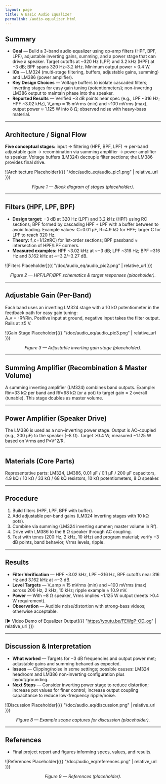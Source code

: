```yaml
---
layout: page
title: A Basic Audio Equalizer
permalink: /audio-equalizer.html
---
```


## Summary

- **Goal** — Build a 3-band audio equalizer using op-amp filters (HPF, BPF, LPF), adjustable inverting gains, summing, and a power stage that can drive a speaker. Target cutoffs at ~320 Hz (LPF) and 3.2 kHz (HPF) at −3 dB; BPF spans 320 Hz–3.2 kHz. Minimum output power > 0.4 W.  
- **ICs** — LM324 (multi-stage filtering, buffers, adjustable gains, summing) and LM386 (power amplifier).  
- **Key Design Choices** — Voltage buffers to isolate cascaded filters; inverting stages for easy gain tuning (potentiometers); non-inverting LM386 output to maintain phase into the speaker.  
- **Reported Results** — Verified −3 dB points near spec (e.g., LPF ~316 Hz; HPF ~3.02 kHz), V_amp ≈ 15 mVrms (min) and ~100 mVrms (max), output power ≈ 1.125 W into 8 Ω; observed noise with heavy-bass material.  

<!-- ![System Overview Placeholder]({{ "/doc/audio_eq/audio_eq_overview.png" | relative_url }})
<p align="center"><em>Figure S.1 — Overall equalizer signal flow (placeholder).</em></p> -->

---

## Architecture / Signal Flow

**Five conceptual stages:** input → filtering (HPF, BPF, LPF) → per-band adjustable gain → recombination via summing amplifier → power amplifier to speaker. Voltage buffers (LM324) decouple filter sections; the LM386 provides final drive.

![Architecture Placeholder]({{ "/doc/audio_eq/audio_pic1.png" | relative_url }})
<p align="center"><em>Figure 1 — Block diagram of stages (placeholder).</em></p>

---

## Filters (HPF, LPF, BPF)

- **Design target:** −3 dB at 320 Hz (LPF) and 3.2 kHz (HPF) using RC sections; BPF formed by cascading HPF + LPF with a buffer between to avoid loading. Example values: C=0.01 µF, R=4.9 kΩ for HPF; larger C for LPF to reach 320 Hz.  
- **Theory:** f_c=1/(2πRC) for 1st-order sections; BPF passband ≈ intersection of HPF/LPF corners.  
- **Measured examples:** HPF ~3.02 kHz at ~−3 dB; LPF ~316 Hz; BPF ~316 Hz and 3.162 kHz at ~−3.2/−3.27 dB.  

![Filters Placeholder]({{ "/doc/audio_eq/audio_pic2.png" | relative_url }})
<p align="center"><em>Figure 2 — HPF/LPF/BPF schematics & target responses (placeholder).</em></p>

---

## Adjustable Gain (Per-Band)

Each band uses an inverting LM324 stage with a 10 kΩ potentiometer in the feedback path for easy gain tuning:  
A_v = -Rf/Rin. Positive input at ground, negative input takes the filter output. Rails at ±5 V.

![Gain Stage Placeholder]({{ "/doc/audio_eq/audio_pic3.png" | relative_url }})
<p align="center"><em>Figure 3 — Adjustable inverting gain stage (placeholder).</em></p>

---

## Summing Amplifier (Recombination & Master Volume)

A summing inverting amplifier (LM324) combines band outputs. Example: Rin=33 kΩ per band and Rf≈68 kΩ (or a pot) to target gain ≈ 2 overall (tunable). This stage doubles as master volume.

<!-- ![Summing Placeholder]({{ "/doc/audio_eq/summing.png" | relative_url }})
<p align="center"><em>Figure 4 — Summing amplifier with adjustable Rf (placeholder).</em></p> -->

---

## Power Amplifier (Speaker Drive)

The LM386 is used as a non-inverting power stage. Output is AC-coupled (e.g., 200 µF) to the speaker (~8 Ω). Target >0.4 W; measured ~1.125 W based on Vrms and P=V^2/R.

<!-- ![Power Stage Placeholder]({{ "/doc/audio_eq/power_stage.png" | relative_url }})
<p align="center"><em>Figure 5 — LM386 output stage and AC coupling (placeholder).</em></p> -->

---

## Materials (Core Parts)

Representative parts: LM324, LM386, 0.01 µF / 0.1 µF / 200 µF capacitors, 4.9 kΩ / 10 kΩ / 33 kΩ / 68 kΩ resistors, 10 kΩ potentiometers, 8 Ω speaker.

<!-- ![BOM Placeholder]({{ "/doc/audio_eq/bom_table.png" | relative_url }})
<p align="center"><em>Figure 6 — BOM snapshot (placeholder).</em></p> -->

---

## Procedure

1) Build filters (HPF, LPF, BPF with buffer).  
2) Add adjustable per-band gains (LM324 inverting stages with 10 kΩ pots).  
3) Combine via summing (LM324 inverting summer; master volume in Rf).  
4) Drive with LM386 to the 8 Ω speaker through AC coupling.  
5) Test with tones (200 Hz, 2 kHz, 10 kHz) and program material; verify −3 dB points, band behavior, Vrms levels, ripple.

<!-- ![Procedure Placeholder]({{ "/doc/audio_eq/procedure.png" | relative_url }})
<p align="center"><em>Figure 7 — High-level wiring & test flow (placeholder).</em></p> -->

---

## Results

- **Filter Verification** — HPF ~3.02 kHz, LPF ~316 Hz, BPF cutoffs near 316 Hz and 3.162 kHz at ~−3 dB.  
- **Level Targets** — V_amp ≈ 15 mVrms (min) and ~100 mVrms (max) across 200 Hz, 2 kHz, 10 kHz; ripple example ≈ 10.9 mV.  
- **Power** — With ~8 Ω speaker, Vrms implies ~1.125 W output (meets >0.4 W requirement).  
- **Observation** — Audible noise/distortion with strong-bass videos; otherwise acceptable.  

[▶︎ Video Demo of Equalizer Output]({{ "https://youtu.be/FEWgP-OD_og" | relative_url }})

---

## Discussion & Interpretation

- **What worked** — Targets for −3 dB frequencies and output power met; adjustable gains and summing behaved as expected.  
- **Issues** — Clipping/noise in some settings; possible causes: LM324 headroom and LM386 non-inverting configuration plus layout/grounding.  
- **Next Steps** — Consider inverting power stage to reduce distortion; increase pot values for finer control; increase output coupling capacitance to reduce low-frequency ripple/noise.

![Discussion Placeholder]({{ "/doc/audio_eq/discussion.png" | relative_url }})
<p align="center"><em>Figure 8 — Example scope captures for discussion (placeholder).</em></p>

---

## References

- Final project report and figures informing specs, values, and results.

![References Placeholder]({{ "/doc/audio_eq/references.png" | relative_url }})
<p align="center"><em>Figure 9 — References (placeholder).</em></p>
